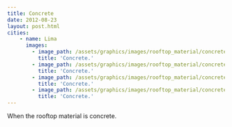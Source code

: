 ```yaml
---
title: Concrete
date: 2012-08-23
layout: post.html
cities:
    - name: Lima
      images:
        - image_path: /assets/graphics/images/rooftop_material/concrete_lima_01.jpg
          title: 'Concrete.'
        - image_path: /assets/graphics/images/rooftop_material/concrete_lima_02.jpg
          title: 'Concrete.'   
        - image_path: /assets/graphics/images/rooftop_material/concrete_lima_03.jpg
          title: 'Concrete.'
        - image_path: /assets/graphics/images/rooftop_material/concrete_lima_04.jpg
          title: 'Concrete.'             
---
```

When the rooftop material is concrete.

